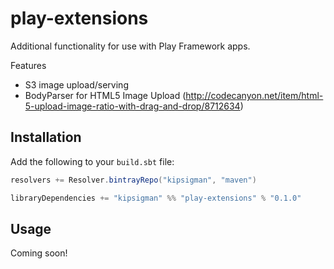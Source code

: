# play-extensions
Additional functionality for use with Play Framework apps.

Features
* S3 image upload/serving
* BodyParser for HTML5 Image Upload (http://codecanyon.net/item/html-5-upload-image-ratio-with-drag-and-drop/8712634)

## Installation
Add the following to your `build.sbt` file:

```scala
resolvers += Resolver.bintrayRepo("kipsigman", "maven")

libraryDependencies += "kipsigman" %% "play-extensions" % "0.1.0"
```

## Usage
Coming soon!
